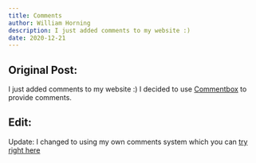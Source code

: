 ```yaml
---
title: Comments
author: William Horning
description: I just added comments to my website :)
date: 2020-12-21
---
```

## Original Post:
I just added comments to my website :) I decided to use [Commentbox](https://commentbox.io/) to provide comments.
## Edit:
Update: I changed to using my own comments system which you can [try right here](https://social.wgyt.tk/comments/embed/test/)